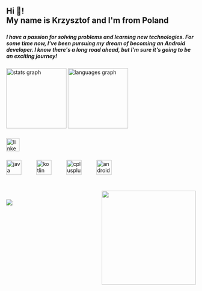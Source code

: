 <h2 align="left">Hi 👋! <br>My name is Krzysztof and I'm from Poland</h2>

###

<h5 align="left">I have a passion for solving problems and learning new technologies. For some time now, I've been pursuing my dream of becoming an Android developer. I know there's a long road ahead, but I'm sure it's going to be an exciting journey!</h5>

###

<div align="left">
  <img src="https://github-readme-stats.vercel.app/api?username=Cysiuu&hide_title=false&hide_rank=false&show_icons=true&include_all_commits=true&count_private=true&disable_animations=false&theme=tokyonight&locale=en&hide_border=true" height="160" alt="stats graph"  />
  <img src="https://github-readme-stats.vercel.app/api/top-langs?username=Cysiuu&locale=en&hide_title=false&layout=compact&card_width=320&langs_count=5&theme=tokyonight&hide_border=true" height="160" alt="languages graph"  />
</div>

###

<div align="left">
  <a href="https://www.linkedin.com/in/krzysztof-kozyra-05b105292/" target="_blank">
    <img src="https://img.shields.io/static/v1?message=LinkedIn&logo=linkedin&label=&color=0077B5&logoColor=white&labelColor=&style=for-the-badge" height="35" alt="linkedin logo"  />
  </a>
</div>

###

<div align="left">
  <img src="https://cdn.jsdelivr.net/gh/devicons/devicon/icons/java/java-original.svg" height="40" alt="java logo"  />
  <img width="32" />
  <img src="https://cdn.jsdelivr.net/gh/devicons/devicon/icons/kotlin/kotlin-original.svg" height="40" alt="kotlin logo"  />
  <img width="32" />
  <img src="https://cdn.simpleicons.org/c++/00599C" height="40" alt="cplusplus logo"  />
  <img width="32" />
  <img src="https://cdn.simpleicons.org/android/3DDC84" height="40" alt="android logo"  />
</div>

###

<br clear="both">

<img align="right" height="250" src="https://media1.tenor.com/m/437ub_N3A50AAAAd/dancingduck-do-better.gif"  />

###
<img src="[https://github.com/Cysiu/Cysiu/blob/output/github-contribution-grid-snake-dark.svg](https://raw.githubusercontent.com/Cysiuu/Cysiuu/e5ab024d2d6b0a51e96fda824189c9957f202394/github-contribution-grid-snake-dark.svg)https://raw.githubusercontent.com/Cysiuu/Cysiuu/e5ab024d2d6b0a51e96fda824189c9957f202394/github-contribution-grid-snake-dark.svg"/>
 
###
